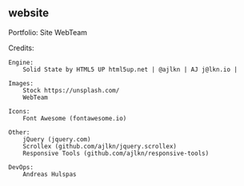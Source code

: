 ## website

Portfolio:
Site WebTeam

Credits:


	Engine:
		Solid State by HTML5 UP html5up.net | @ajlkn | AJ j@lkn.io |

	Images:
		Stock https://unsplash.com/
		WebTeam

	Icons:
		Font Awesome (fontawesome.io)

	Other:
		jQuery (jquery.com)
		Scrollex (github.com/ajlkn/jquery.scrollex)
		Responsive Tools (github.com/ajlkn/responsive-tools)

	DevOps:
		Andreas Hulspas
